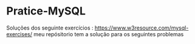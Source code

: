 # Pratice-MySQL

Soluções dos seguinte exercícios : https://www.w3resource.com/mysql-exercises/ meu repósitorio tem a solução para os seguintes problemas
